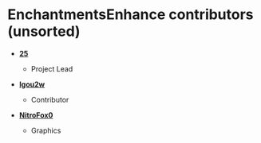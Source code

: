 EnchantmentsEnhance contributors (unsorted)
============================================

* **[25](https://github.com/25)**

  * Project Lead

* **[lgou2w](https://github.com/lgou2w)**

  * Contributor
  
* **[NitroFox0](https://www.spigotmc.org/members/nitrofox0.14320/)**

  * Graphics